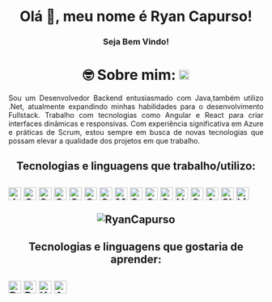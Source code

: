 <h1 align="center">Olá 👋, meu nome é Ryan Capurso!</h1>
<h3 align="center"> Seja Bem Vindo! </h3>

<h1 align="center"> 🤓 Sobre mim: <a href="https://www.linkedin.com/in/ryancapurso/" target="blank" style="color: white; text-decoration: none;"> <img src="https://raw.githubusercontent.com/rahuldkjain/github-profile-readme-generator/master/src/images/icons/Social/linked-in-alt.svg " alt="RyanCapurso" height="20" width="20"/></a></h1>
<p align="justify">
Sou um Desenvolvedor Backend entusiasmado com Java,também utilizo .Net, atualmente expandindo minhas habilidades para o desenvolvimento Fullstack. Trabalho com tecnologias como Angular e React para criar interfaces dinâmicas e responsivas. Com experiência significativa em Azure e práticas de Scrum, estou sempre em busca de novas tecnologias que possam elevar a qualidade dos projetos em que trabalho.

</p>

<h2 align="center"> Tecnologias e linguagens que trabalho/utilizo:<h2>

  <img src="https://img.shields.io/badge/Java-007396?logo=java&logoColor=white" alt="Java logo" title="Java" height="25" />
  <img src="https://img.shields.io/badge/Quarkus-000000?logo=quarkus&logoColor=white&logoWidth=20" alt="Quarkus logo" title="Quarkus" height="25" />
  <img src="https://img.shields.io/badge/SpringBoot-6DB33F?style=flat-square&logo=Spring&logoColor=white" alt="SpringBoot logo" title="Quarkus" height="25" />

  <img src="https://img.shields.io/badge/.NET-5C2D91?style=for-the-badge&logo=.net&logoColor=white" alt="Quarkus logo" title="Quarkus" height="25" />
  <img src="https://img.shields.io/badge/Angular-DD0031?style=for-the-badge&logo=angular&logoColor=white" alt="Quarkus logo" title="Quarkus" height="25" />
  <img src="https://img.shields.io/badge/Material--UI-0081CB?style=for-the-badge&logo=material-ui&logoColor=white" alt="Quarkus logo" title="Quarkus" height="25" />
  <img src="https://img.shields.io/badge/Microsoft_Azure-0089D6?style=for-the-badge&logo=microsoft-azure&logoColor=white" alt="Quarkus logo" title="Quarkus" height="25" />
  

  <img src="https://img.shields.io/badge/MongoDB-47A248?logo=mongodb&logoColor=white" alt="MongoDB logo" title="MongoDB" height="25" />

  <img src="https://img.shields.io/badge/Swagger-85EA2D?logo=swagger&logoColor=black&logoWidth=20" alt="Swagger logo" title="Swagger" height="25" />



  <img src="https://img.shields.io/badge/Git-F05033?logo=git&logoColor=white" alt="Git logo" title="Git" height="25" />
  <img src="https://img.shields.io/badge/GitHub-181717?logo=github&logoColor=white" alt="GitHub logo" title="GitHub" height="25" />
  <img src="https://img.shields.io/badge/HTML5-E34F26?logo=html5&logoColor=282C34" alt="HTML5 logo" title="HTML5" height="25" />
  <img src="https://img.shields.io/badge/CSS3-1572B6?logo=css3&logoColor=282C34" alt="CSS3 logo" title="CSS3" height="25" />
  <img src="https://img.shields.io/badge/Azure%20DevOps-0078D7?logo=azure-devops&logoColor=white" alt="Azure DevOps logo" title="Azure DevOps" height="25" />
  <img src="https://img.shields.io/badge/Slack-4A154B?logo=slack&logoColor=white" alt="Slack logo" title="Slack" height="25" />
  <img src="https://img.shields.io/badge/Linux-FCC624?logo=linux&logoColor=black" alt="Linux logo" title="Linux" height="25" />

<p align="center"><img  src="https://github-readme-stats.vercel.app/api/top-langs?username=RyanCapurso&show_icons=true&locale=en&layout=compact&theme=dark" alt="RyanCapurso" /> </p>

<h2 align="center"> Tecnologias e linguagens que gostaria de aprender:<h2>
<img src="https://img.shields.io/badge/React-20232A?style=for-the-badge&logo=react&logoColor=61DAFB" alt="Docker logo" title="Docker" height="25" />
<img src="https://img.shields.io/badge/Docker-2496ED?logo=docker&logoColor=white" alt="Docker logo" title="Docker" height="25" />
<img src="https://img.shields.io/badge/Kubernetes-326CE5?logo=kubernetes&logoColor=white&logoWidth=20" alt="Kubernetes logo" title="Kubernetes" height="25" />
<img src="https://img.shields.io/badge/AWS-232F3E?logo=amazon-aws&logoColor=white" alt="AWS logo" title="AWS" height="25" />
</p>
